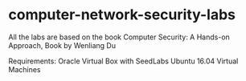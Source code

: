 # computer-network-security-labs

All the labs are based on the book Computer Security: A Hands-on Approach, Book by Wenliang Du

Requirements: Oracle Virtual Box with SeedLabs Ubuntu 16.04 Virtual Machines
